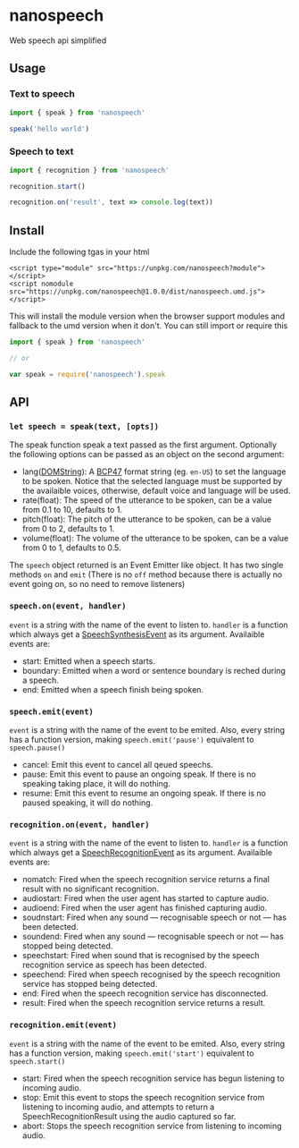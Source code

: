 # nanospeech
Web speech api simplified

## Usage
### Text to speech

```js
import { speak } from 'nanospeech'

speak('hello world')
```

### Speech to text
```js
import { recognition } from 'nanospeech'

recognition.start()

recognition.on('result', text => console.log(text))
```

## Install

Include the following tgas in your html

```
<script type="module" src="https://unpkg.com/nanospeech?module"></script>
<script nomodule src="https://unpkg.com/nanospeech@1.0.0/dist/nanospeech.umd.js"></script>
```

This will install the module version when the browser support modules and 
fallback to the umd version when it don't. You can still import or require this

```js
import { speak } from 'nanospeech'

// or

var speak = require('nanospeech').speak
```

## API
### `let speech = speak(text, [opts])`

The speak function speak a text passed as the first argument. Optionally the 
following options can be passed as an object on the second argument:

- lang([DOMString][DOMString]): A [BCP47][BCP47] format string (eg. `en-US`) to 
set the language to be spoken. Notice that the selected language must be 
supported by the availaible voices, otherwise, default voice and language will 
be used.
- rate(float): The speed of the utterance to be spoken, can be a value from 0.1 
to 10, defaults to 1.
- pitch(float): The pitch of the utterance to be spoken, can be a value from 0 
to 2, defaults to 1.
- volume(float): The volume of the utterance to be spoken, can be a value from 
0 to 1, defaults to 0.5.

The `speech` object returned is an Event Emitter like object. It has two single 
methods `on` and `emit` (There is no `off` method because there is actually no 
event going on, so no need to remove listeners)

### `speech.on(event, handler)`
`event` is a string with the name of the event to listen to. `handler` is a 
function which always get a [SpeechSynthesisEvent][SpeechSynthesisEvent] as its 
argument. Availaible events are:

- start: Emitted when a speech starts.
- boundary: Emitted when a word or sentence boundary is reched during a speech.
- end: Emitted when a speech finish being spoken.

### `speech.emit(event)`
`event` is a string with the name of the event to be emited. Also, every string 
has a function version, making `speech.emit('pause')` equivalent to 
`speech.pause()`

- cancel: Emit this event to cancel all qeued speechs.
- pause: Emit this event to pause an ongoing speak. If there is no speaking 
taking place, it will do nothing.
- resume: Emit this event to resume an ongoing speak. If there is no paused 
speaking, it will do nothing.

### `recognition.on(event, handler)`
`event` is a string with the name of the event to listen to. `handler` is a 
function which always get a [SpeechRecognitionEvent][SpeechRecognitionEvent] as 
its argument. Availaible events are:

- nomatch: Fired when the speech recognition service returns a final result with 
no significant recognition. 
- audiostart: Fired when the user agent has started to capture audio.
- audioend: Fired when the user agent has finished capturing audio.
- soudnstart: Fired when any sound — recognisable speech or not — has been 
detected.
- soundend: Fired when any sound — recognisable speech or not — has stopped 
being detected.
- speechstart: Fired when sound that is recognised by the speech recognition 
service as speech has been detected.
- speechend: Fired when speech recognised by the speech recognition service has 
stopped being detected.
- end: Fired when the speech recognition service has disconnected.
- result: Fired when the speech recognition service returns a result.

### `recognition.emit(event)`
`event` is a string with the name of the event to be emited. Also, every string 
has a function version, making `speech.emit('start')` equivalent to 
`speech.start()`

- start: Fired when the speech recognition service has begun listening to 
incoming audio.
- stop: Emit this event to stops the speech recognition service from listening 
to incoming audio, and attempts to return a SpeechRecognitionResult using the 
audio captured so far.
- abort: Stops the speech recognition service from listening to incoming audio.

[DOMString]: https://heycam.github.io/webidl/#idl-DOMString
[BCP47]: https://tools.ietf.org/html/bcp47
[SpeechSynthesisEvent]: https://developer.mozilla.org/en-US/docs/Web/API/SpeechSynthesisEvent
[SpeechRecognitionEvent]: https://developer.mozilla.org/en-US/docs/Web/API/SpeechRecognitionEvent
